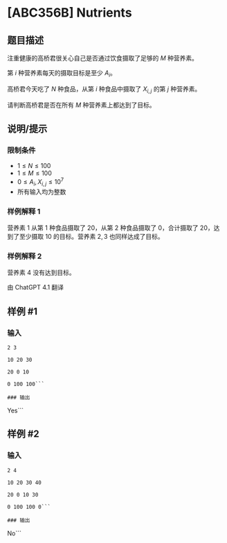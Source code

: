 # [ABC356B] Nutrients

## 题目描述

注重健康的高桥君很关心自己是否通过饮食摄取了足够的 $M$ 种营养素。

第 $i$ 种营养素每天的摄取目标是至少 $A_i$。

高桥君今天吃了 $N$ 种食品，从第 $i$ 种食品中摄取了 $X_{i,j}$ 的第 $j$ 种营养素。

请判断高桥君是否在所有 $M$ 种营养素上都达到了目标。

## 说明/提示

### 限制条件

- $1 \leq N \leq 100$
- $1 \leq M \leq 100$
- $0 \leq A_i, X_{i,j} \leq 10^7$
- 所有输入均为整数

### 样例解释 1

营养素 $1$ 从第 $1$ 种食品摄取了 $20$，从第 $2$ 种食品摄取了 $0$，合计摄取了 $20$，达到了至少摄取 $10$ 的目标。营养素 $2,3$ 也同样达成了目标。

### 样例解释 2

营养素 $4$ 没有达到目标。

由 ChatGPT 4.1 翻译

## 样例 #1

### 输入

```
2 3
10 20 30
20 0 10
0 100 100```

### 输出

```
Yes```

## 样例 #2

### 输入

```
2 4
10 20 30 40
20 0 10 30
0 100 100 0```

### 输出

```
No```

